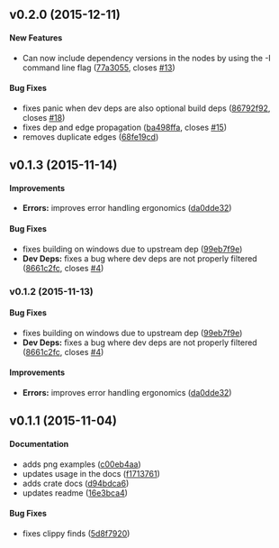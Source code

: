 <a name="v0.2.0"></a>
## v0.2.0 (2015-12-11)

#### New Features

* Can now include dependency versions in the nodes by using the -I command line flag ([77a3055](https://github.com/kbknapp/cargo-graph/commit/77a3055170f369c7ed39bacc1ae34cecb63d9a27), closes [#13](https://github.com/kbknapp/cargo-graph/issues/13))

#### Bug Fixes

*   fixes panic when dev deps are also optional build deps ([86792f92](https://github.com/kbknapp/cargo-graph/commit/86792f923b0796201a81aca3c5b9cd83968be50c), closes [#18](https://github.com/kbknapp/cargo-graph/issues/18))
*   fixes dep and edge propagation ([ba498ffa](https://github.com/kbknapp/cargo-graph/commit/ba498ffa18533fe8fcc44ffc4f64dc6b8c27d693), closes [#15](https://github.com/kbknapp/cargo-graph/issues/15))
*   removes duplicate edges ([68fe19cd](https://github.com/kbknapp/cargo-graph/commit/68fe19cd8cf4d5b76bb9d443525dc9a5454d5030))


<a name="v0.1.3"></a>
## v0.1.3 (2015-11-14)


#### Improvements

* **Errors:**  improves error handling ergonomics ([da0dde32](https://github.com/kbknapp/cargo-graph/commit/da0dde323cb9f5b84f928095bd64160ba3d9f5f7))

#### Bug Fixes

*   fixes building on windows due to upstream dep ([99eb7f9e](https://github.com/kbknapp/cargo-graph/commit/99eb7f9ed7c190243c31bc41b4f8c0400383530c))
* **Dev Deps:**  fixes a bug where dev deps are not properly filtered ([8661c2fc](https://github.com/kbknapp/cargo-graph/commit/8661c2fc21d66cae37a43baaa778498efeed8ec7), closes [#4](https://github.com/kbknapp/cargo-graph/issues/4))



<a name="v0.1.2"></a>
### v0.1.2 (2015-11-13)


#### Bug Fixes

*   fixes building on windows due to upstream dep ([99eb7f9e](https://github.com/kbknapp/cargo-graph/commit/99eb7f9ed7c190243c31bc41b4f8c0400383530c))
* **Dev Deps:**  fixes a bug where dev deps are not properly filtered ([8661c2fc](https://github.com/kbknapp/cargo-graph/commit/8661c2fc21d66cae37a43baaa778498efeed8ec7), closes [#4](https://github.com/kbknapp/cargo-graph/issues/4))

#### Improvements

* **Errors:**  improves error handling ergonomics ([da0dde32](https://github.com/kbknapp/cargo-graph/commit/da0dde323cb9f5b84f928095bd64160ba3d9f5f7))



<a name="v0.1.1"></a>
## v0.1.1 (2015-11-04)


#### Documentation

*   adds png examples ([c00eb4aa](https://github.com/kbknapp/cargo-graph/commit/c00eb4aa0981d83c0fd8ac7236323fab85c2cc42))
*   updates usage in the docs ([f1713761](https://github.com/kbknapp/cargo-graph/commit/f1713761b3d63ff96ff89939f1c59012036ffded))
*   adds crate docs ([d94bdca6](https://github.com/kbknapp/cargo-graph/commit/d94bdca603cbdb843ec77e26064d98dbc25ee965))
*   updates readme ([16e3bca4](https://github.com/kbknapp/cargo-graph/commit/16e3bca473accea028610aded420b7058a03ce3a))

#### Bug Fixes

*   fixes clippy finds ([5d8f7920](https://github.com/kbknapp/cargo-graph/commit/5d8f79202560ed7f9090d2cc6bdc853191c16bb0))



